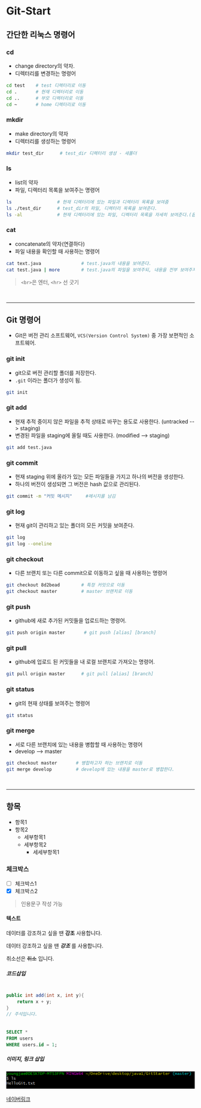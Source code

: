 # Git-Start

## 간단한 리눅스 명령어

### cd

- change directory의 약자.
- 디렉터리를 변경하는 명령어

```bash
cd test    # test 디렉터리로 이동
cd .       # 현재 디렉터리로 이동
cd ..      # 부모 디렉터리로 이동
cd ~       # home 디렉터리로 이동
```

### mkdir

- make directory의 약자
- 디렉터리를 생성하는 명령어

```bash
mkdir test_dir      # test_dir 디렉터리 생성 - 새폴더
```

### ls

- list의 약자
- 파일, 디렉터리 목록을 보여주는 명령어

```bash
ls                 # 현재 디렉터리에 있는 파일과 디렉터리 목록을 보여줌
ls ./test_dir      # test_dir의 파일, 디렉터리 목록을 보여준다.
ls -al             # 현재 디렉터리에 있는 파일, 디렉터리 목록을 자세히 보여준다.(옵션은 -를 붙여서 씀, -a와 -l이 더해져 있음)
```

### cat

- concatenate의 약자(연결하다)
- 파일 내용을 확인할 때 사용하는 명령어

```bash
cat text.java               # test.java의 내용을 보여준다.
cat test.java | more        # test.java의 파일을 보여주되, 내용을 전부 보여주지 않고 더 보기(more) 상태로 보여줌.
```

> `<br>`은 엔터, `<hr>` 선 긋기

<br><hr>

## Git 명령어

- Git은 버전 관리 소프트웨어, `VCS(Version Control System)` 중 가장 보편적인 소프트웨어.

### git init

- git으로 버전 관리할 폴더를 저장한다.
- `.git` 이라는 폴더가 생성이 됨.

```bash
git init
```

### git add

- 현재 추적 중이지 않은 파일을 추적 상태로 바꾸는 용도로 사용한다. (untracked --> staging)
- 변경된 파일을 staging에 올릴 때도 사용한다. (modified --> staging)

```bash
git add test.java
```

### git commit

- 현재 staging 위에 올라가 있는 모든 파일들을 가지고 하나의 버전을 생성한다.
- 하나의 버전이 생성되면 그 버전은 hash 값으로 관리된다.

```bash
git commit -m "커밋 메시지"     #메시지를 남김
```

### git log

- 현재 git이 관리하고 있는 폴더의 모든 커밋을 보여준다.

```bash
git log
git log --oneline
```

### git checkout

- 다른 브랜치 또는 다른 commit으로 이동하고 싶을 때 사용하는 명령어

```bash
git checkout 8d2bead        # 특정 커밋으로 이동
git checkout master         # master 브랜치로 이동
```

### git push

- github에 새로 추가된 커밋들을 업로드하는 명령어.

```bash
git push origin master       # git push [alias] [branch]
```

### git pull

- github에 업로드 된 커밋들을 내 로컬 브랜치로 가져오는 명령어.

```bash
git pull origin master      # git pull [alias] [branch]
```

### git status

- git의 현재 상태를 보여주는 명령어

```bash
git status
```

### git merge

- 서로 다른 브랜치에 있는 내용을 병합할 때 사용하는 명령어
- develop --> master

```bash
git checkout master       # 병합하고자 하는 브랜치로 이동
git merge develop         # develop에 있는 내용을 master로 병합한다.
```

</br><hr>

## 항목

- 항목1
- 항목2
  - 세부항목1
  - 세부항목2
    - 세세부항목1

### 체크박스

- [ ] 체크박스1
- [x] 체크박스2

> 인용문구 작성 가능

#### 텍스트

데이터를 강조하고 싶을 땐 **강조** 사용합니다.

데이터 강조하고 싶을 땐 **_강조_** 를 사용합니다.

취소선은 ~~취소~~ 입니다.

##### 코드삽입

```java

public int add(int x, int y){
    return x + y;
}
// 주석입니다.
```

```sql

SELECT *
FROM users
WHERE users.id = 1;
```

##### 이미지, 링크 삽입

![이미지](./capture.PNG)

[네이버링크](https://www.naver.com)
